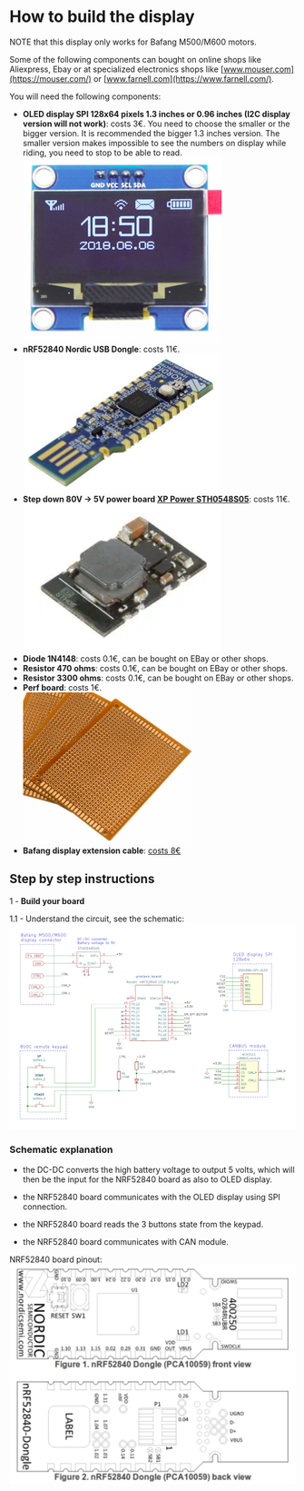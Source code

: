 # How to build the display

NOTE that this display only works for Bafang M500/M600 motors.

Some of the following components can bought on online shops like Aliexpress, Ebay or at specialized electronics shops like [www.mouser.com](https://mouser.com/) or [www.farnell.com](https://www.farnell.com/).

You will need the following components:
* **OLED display SPI 128x64 pixels 1.3 inches or 0.96 inches (I2C display version will not work)**: costs 3€. You need to choose the smaller or the bigger version. It is recommended the bigger 1.3 inches version. The smaller version makes impossible to see the numbers on display while riding, you need to stop to be able to read.<br>
![](oled_display_1.3.png)<br>
* **nRF52840 Nordic USB Dongle**: costs 11€.<br>
![](NRF52840.png)<br>
* **Step down 80V -> 5V power board [XP Power STH0548S05](https://export.rsdelivers.com/product/xp-power/sth0548s05/xp-power-surface-mount-dc-dc-switching-regulator/1883365)**: costs 11€.<br>
![](dcdc.png)<br>
* **Diode 1N4148**: costs 0.1€, can be bought on EBay or other shops.<br>
* **Resistor 470 ohms**: costs 0.1€, can be bought on EBay or other shops.<br>
* **Resistor 3300 ohms**: costs 0.1€, can be bought on EBay or other shops.<br>
* **Perf board**: costs 1€.<br>
![](perfboard.jpg)<br>
* **Bafang  display extension cable**: [costs 8€](https://www.aliexpress.com/item/1005003656557018.html)<br>

## Step by step instructions

1 - **Build your board**

1.1 - Understand the circuit, see the schematic:<br>
[![](schematic/schematic-Bafang_M500_M600.png)](schematic/schematic-Bafang_M500_M600.png)

### Schematic explanation

* the DC-DC converts the high battery voltage to output 5 volts, which will then be the input for the NRF52840 board as also to OLED display.

* the NRF52840 board communicates with the OLED display using SPI connection.

* the NRF52840 board reads the 3 buttons state from the keypad.

* the NRF52840 board communicates with CAN module.

NRF52840 board pinout:
![Pinout](nordic_pinout.png)

